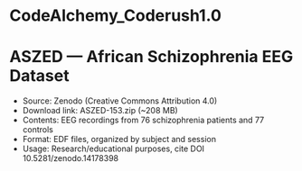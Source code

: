 # CodeAlchemy_Coderush1.0
# ASZED — African Schizophrenia EEG Dataset
- Source: Zenodo (Creative Commons Attribution 4.0)
- Download link: ASZED-153.zip (~208 MB)
- Contents: EEG recordings from 76 schizophrenia patients and 77 controls
- Format: EDF files, organized by subject and session
- Usage: Research/educational purposes, cite DOI 10.5281/zenodo.14178398
